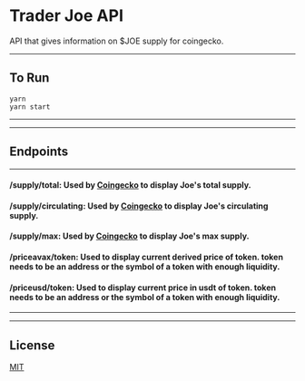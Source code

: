 # Trader Joe API

API that gives information on $JOE supply for coingecko.

---

## To Run
```
yarn
yarn start
```

---
---

## Endpoints

---

#### **/supply/total**: Used by [Coingecko](https://coingecko.com) to display Joe's total supply.
#### **/supply/circulating**: Used by [Coingecko](https://coingecko.com) to display Joe's circulating supply.
#### **/supply/max**: Used by [Coingecko](https://coingecko.com) to display Joe's max supply.
#### **/priceavax/token**: Used to display current derived price of token. **token** needs to be an address or the symbol of a token with enough liquidity.
#### **/priceusd/token**: Used to display current price in usdt of token. **token** needs to be an address or the symbol of a token with enough liquidity.

---
---

## License

[MIT](LICENSE)
